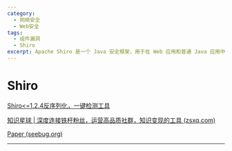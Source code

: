 ```yaml
---
category:
  - 网络安全
  - Web安全
tags:
  - 组件漏洞
  - Shiro
excerpt: Apache Shiro 是一个 Java 安全框架，用于在 Web 应用和普通 Java 应用中处理认证、授权、加密和会话管理等安全相关的功能。它的目标是让安全功能的实现变得简单、直观和强大。
---
```


# Shiro

[Shiro<=1.2.4反序列化，一键检测工具](https://github.com/sv3nbeast/ShiroScan)

[知识星球 | 深度连接铁杆粉丝，运营高品质社群，知识变现的工具 (zsxq.com)](https://wx.zsxq.com/dweb2/index/search/Shiro)

[Paper (seebug.org)](https://paper.seebug.org/?keyword=Shiro)

---

